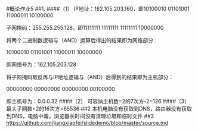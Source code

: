#概论作业5
##1.
####（1）
IP地址：162.105.203.160，即10100010 01101001 11000011 10100000

子网掩码：255.255.255.128，即11111111 11111111 11111111 10000000

将两个二进制数逻辑与（AND）运算后得出的结果即为网络部分：

10100010 01101001 11000011 10000000

即网络号为：162.105.203.128

将子网掩码取反再与IP地址逻辑与（AND）后得到的结果即为主机部分：

00000000 00000000 00000000 00100000

即主机号为：0.0.0.32
####（2）
可容纳主机数=2的7次方-2=126
####（3）
最大子网数=2的16次方=65536
##2
本机电脑没有获取到DNS，路由器没有获取到DNS，电脑中毒，浏览器长时间没有清理垃圾和临时文件
##3
https://github.com/jiangxiaofei/slidedemo/blob/master/source.md